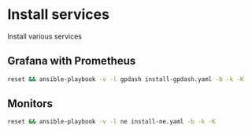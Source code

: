 # Install services

Install various services

## Grafana with Prometheus

```bash
reset && ansible-playbook -v -l gpdash install-gpdash.yaml -b -k -K
```

## Monitors

```bash
reset && ansible-playbook -v -l ne install-ne.yaml -b -k -K
```
